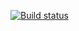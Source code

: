 [![Build status](https://ci.appveyor.com/api/projects/status/hl0rfl5i46vnlji5?svg=true)](https://ci.appveyor.com/project/Evgenia450/webinterfacetest)